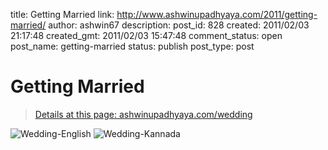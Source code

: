 title: Getting Married
link: http://www.ashwinupadhyaya.com/2011/getting-married/
author: ashwin67
description: 
post_id: 828
created: 2011/02/03 21:17:48
created_gmt: 2011/02/03 15:47:48
comment_status: open
post_name: getting-married
status: publish
post_type: post

# Getting Married

> [Details at this page: ashwinupadhyaya.com/wedding](http://ashwinupadhyaya.com/wedding/)

![Wedding-English](https://lh5.googleusercontent.com/_TuZ4YYywUxo/TUrKIBWmU2I/AAAAAAAAB3A/rXBssESsUB0/s800/english.jpg) ![Wedding-Kannada](https://lh4.googleusercontent.com/_TuZ4YYywUxo/TUrKIIoFN8I/AAAAAAAAB3I/GQ6OH9zujSY/s800/kannada.jpg)